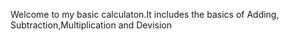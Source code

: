 Welcome to my basic calculaton.It includes  the basics of Adding, Subtraction,Multiplication and Devision 
